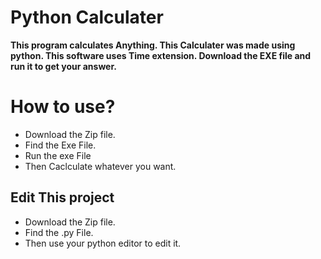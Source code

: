 # Python Calculater

**This program calculates Anything.
This Calculater was made using python.
This software uses Time extension.
Download the EXE file and run it to get your answer.**

# How to use?
* Download the Zip file.
* Find the Exe File.
* Run the exe File
* Then Caclculate whatever you want.

## Edit This project
* Download the Zip file.
* Find the .py File.
* Then use your python editor to edit it.
